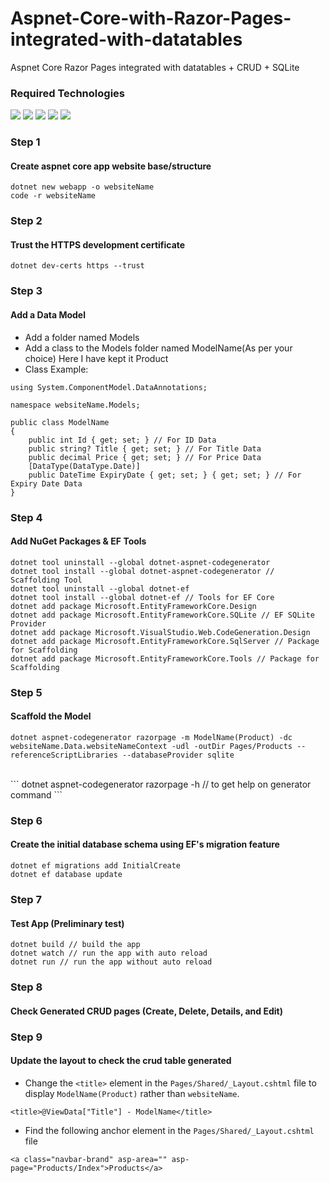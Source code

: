# Aspnet-Core-with-Razor-Pages-integrated-with-datatables
Aspnet Core Razor Pages integrated with datatables + CRUD + SQLite


### Required Technologies

![](https://img.shields.io/badge/NET_7-red)
![](https://img.shields.io/badge/Bootstrap_5-green)
![](https://img.shields.io/badge/Vs_Code-blue)
![](https://img.shields.io/badge/SQLite-yellow)
![](https://img.shields.io/badge/DB_Browser-SQLite-pink)

### Step 1
#### Create aspnet core app website base/structure

```
dotnet new webapp -o websiteName
code -r websiteName
```

### Step 2
#### Trust the HTTPS development certificate

```
dotnet dev-certs https --trust
```

### Step 3
#### Add a Data Model

- Add a folder named Models
- Add a class to the Models folder named ModelName(As per your choice) Here I have kept it Product
- Class Example:

```
using System.ComponentModel.DataAnnotations;

namespace websiteName.Models;

public class ModelName
{
    public int Id { get; set; } // For ID Data
    public string? Title { get; set; } // For Title Data
    public decimal Price { get; set; } // For Price Data
    [DataType(DataType.Date)]
    public DateTime ExpiryDate { get; set; } { get; set; } // For Expiry Date Data
}
```

### Step 4
#### Add NuGet Packages & EF Tools

```
dotnet tool uninstall --global dotnet-aspnet-codegenerator
dotnet tool install --global dotnet-aspnet-codegenerator // Scaffolding Tool
dotnet tool uninstall --global dotnet-ef
dotnet tool install --global dotnet-ef // Tools for EF Core
dotnet add package Microsoft.EntityFrameworkCore.Design
dotnet add package Microsoft.EntityFrameworkCore.SQLite // EF SQLite Provider
dotnet add package Microsoft.VisualStudio.Web.CodeGeneration.Design 
dotnet add package Microsoft.EntityFrameworkCore.SqlServer // Package for Scaffolding
dotnet add package Microsoft.EntityFrameworkCore.Tools // Package for Scaffolding
```

### Step 5
#### Scaffold the Model

```
dotnet aspnet-codegenerator razorpage -m ModelName(Product) -dc websiteName.Data.websiteNameContext -udl -outDir Pages/Products --referenceScriptLibraries --databaseProvider sqlite
```
<br/>
```
dotnet aspnet-codegenerator razorpage -h // to get help on generator command
```

### Step 6
#### Create the initial database schema using EF's migration feature

```
dotnet ef migrations add InitialCreate
dotnet ef database update
```

### Step 7
#### Test App (Preliminary test)

```
dotnet build // build the app
dotnet watch // run the app with auto reload
dotnet run // run the app without auto reload
```

### Step 8
#### Check Generated CRUD pages (Create, Delete, Details, and Edit)

### Step 9
#### Update the layout to check the crud table generated

- Change the `<title>` element in the `Pages/Shared/_Layout.cshtml` file to display `ModelName(Product)` rather than `websiteName`.

```
<title>@ViewData["Title"] - ModelName</title>
```
- Find the following anchor element in the `Pages/Shared/_Layout.cshtml` file

```
<a class="navbar-brand" asp-area="" asp-page="Products/Index">Products</a>
```






